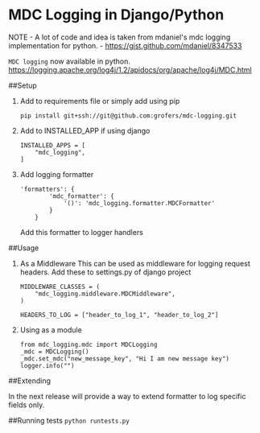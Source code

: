 # MDC Logging in Django/Python
NOTE - A lot of code and idea is taken from mdaniel's mdc logging implementation for python. - https://gist.github.com/mdaniel/8347533

``MDC logging`` now available in python. https://logging.apache.org/log4j/1.2/apidocs/org/apache/log4j/MDC.html

##Setup

1. Add to requirements file or simply add using pip

    `pip install git+ssh://git@github.com:grofers/mdc-logging.git`

2. Add to INSTALLED_APP if using django

    ```
    INSTALLED_APPS = [
        "mdc_logging",
    ]
    ```

2. Add logging formatter

    ```
    'formatters': {
            'mdc_formatter': {
                '()': 'mdc_logging.formatter.MDCFormatter'
            }
        }
    ```
    
    Add this formatter to logger handlers
    
##Usage

1. As a Middleware
    This can be used as middleware for logging request headers.
    Add these to settings.py of django project
    
    ```
    MIDDLEWARE_CLASSES = (
        "mdc_logging.middleware.MDCMiddleware",
    )
    ```
    
    ```
    HEADERS_TO_LOG = ["header_to_log_1", "header_to_log_2"]
    ```


2. Using as a module
    
    ```
    from mdc_logging.mdc import MDCLogging
    _mdc = MDCLogging()
    _mdc.set_mdc("new_message_key", "Hi I am new message key")
    logger.info("")
    ```

##Extending

In the next release will provide a way to extend formatter to log specific fields only.

##Running tests
```python runtests.py```

